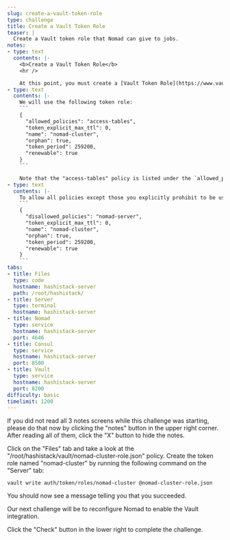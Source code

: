 ```yaml
---
slug: create-a-vault-token-role
type: challenge
title: Create a Vault Token Role
teaser: |
  Create a Vault token role that Nomad can give to jobs.
notes:
- type: text
  contents: |-
    <b>Create a Vault Token Role</b>
    <hr />

    At this point, you must create a [Vault Token Role](https://www.vaultproject.io/api-docs/auth/token#create-update-token-role) that Nomad can give to jobs that it runs. The token role allows you to restrict which Vault policies can be used by Nomad jobs, limiting the Vault secrets the jobs can read.
- type: text
  contents: |-
    We will use the following token role:
    ```
    {
      "allowed_policies": "access-tables",
      "token_explicit_max_ttl": 0,
      "name": "nomad-cluster",
      "orphan": true,
      "token_period": 259200,
      "renewable": true
    }
    ```

    Note that the "access-tables" policy is listed under the `allowed_policies` key. We have not created this policy yet, but it will be used by our web job to retrieve database credentials.
- type: text
  contents: |-
    To allow all policies except those you explicitly prohibit to be used by jobs, specify the `disallowed_policies` key instead and list the policies that should not be granted. If you take this approach, be sure to include the `nomad-server` policy. An example of this is shown below:
    ```
    {
      "disallowed_policies": "nomad-server",
      "token_explicit_max_ttl": 0,
      "name": "nomad-cluster",
      "orphan": true,
      "token_period": 259200,
      "renewable": true
    }
    ```
tabs:
- title: Files
  type: code
  hostname: hashistack-server
  path: /root/hashistack/
- title: Server
  type: terminal
  hostname: hashistack-server
- title: Nomad
  type: service
  hostname: hashistack-server
  port: 4646
- title: Consul
  type: service
  hostname: hashistack-server
  port: 8500
- title: Vault
  type: service
  hostname: hashistack-server
  port: 8200
difficulty: basic
timelimit: 1200
---
```

If you did not read all 3 notes screens while this challenge was starting, please do that now by clicking the "notes" button in the upper right corner. After reading all of them, click the "X" button to hide the notes.

Click on the "Files" tab and take a look at the "/root/hashistack/vault/nomad-cluster-role.json" policy. Create the token role named "nomad-cluster" by running the following command on the "Server" tab:
```
vault write auth/token/roles/nomad-cluster @nomad-cluster-role.json
```
You should now see a message telling you that you succeeded.

Our next challenge will be to reconfigure Nomad to enable the Vault integration.

Click the "Check" button in the lower right to complete the challenge.